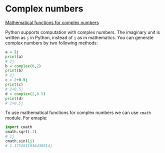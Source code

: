 # Complex numbers
[Mathematical functions for complex numbers](https://docs.python.org/3/library/cmath.html)

Python supports computation with complex numbers. The imaginary unit is written as `j` in Python, 
instead of `i` as in mathematics. You can generate complex numbers by two following methods:
```python
a = 2j
print(a)
# 2j
b = complex(0,2)
print(b)
# 2j
c = 2+0.5j
print(c)
# 2+0.5j
d = complex(2,0.5)
print(d)
# 2+0.5j
```

To use mathematical functions for complex numbers we can use `cmath` module. For emaple:
```python
import cmath
cmath.sqrt(-1)
# 1j
cmath.sin(1j)
# 1.1752011936438014j
```
